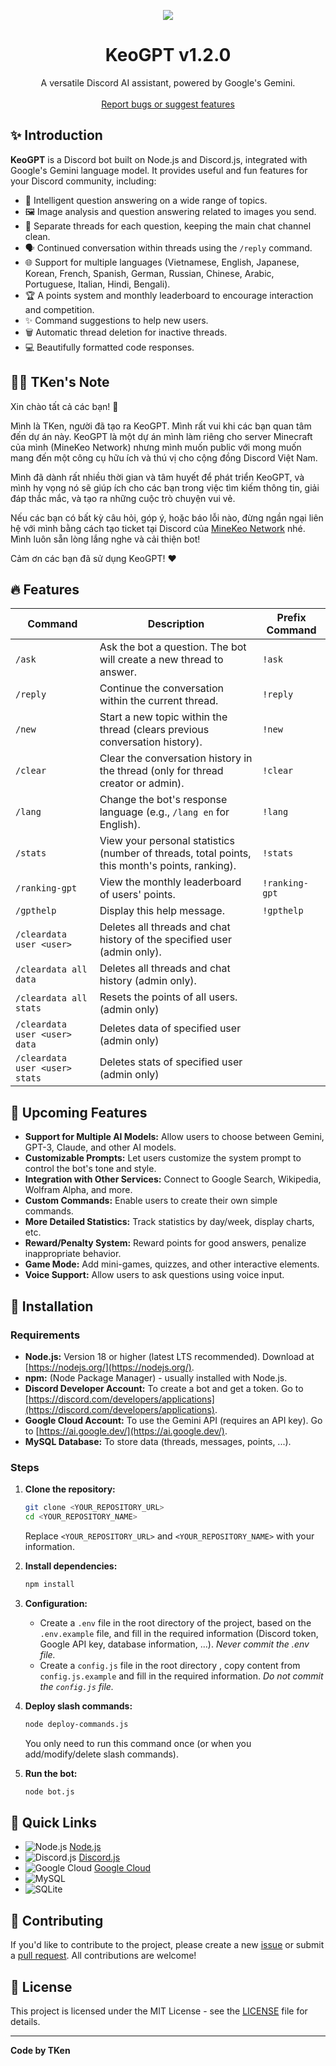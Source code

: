 <p align="center">
  <a href="https://github.com/hiiamken/keogpt">
    <img src="https://capsule-render.vercel.app/api?type=waving&height=300&color=gradient&text=KeoGPT-nl-DiscordBot&fontSize=65&fontAlign=50&fontAlignY=30&animation=fadeIn&textBg=false&reversal=true&section=header" />
  </a>
</p>

<h1 align="center">KeoGPT v1.2.0</h1>

<p align="center">
  A versatile Discord AI assistant, powered by Google's Gemini.
  <br />
  <br />
  <a href="https://github.com/hiiamken/KeoGPT-DiscordBot/issues">Report bugs or suggest features</a>
</p>

## ✨ Introduction

**KeoGPT** is a Discord bot built on Node.js and Discord.js, integrated with Google's Gemini language model. It provides useful and fun features for your Discord community, including:

*   🤖 Intelligent question answering on a wide range of topics.
*   🖼️ Image analysis and question answering related to images you send.
*   💬 Separate threads for each question, keeping the main chat channel clean.
*   🗣️ Continued conversation within threads using the `/reply` command.
*   🌐 Support for multiple languages (Vietnamese, English, Japanese, Korean, French, Spanish, German, Russian, Chinese, Arabic, Portuguese, Italian, Hindi, Bengali).
*   🏆 A points system and monthly leaderboard to encourage interaction and competition.
*   ✨ Command suggestions to help new users.
*   🗑️ Automatic thread deletion for inactive threads.
*   💻 Beautifully formatted code responses.

## 🙋‍♂️ TKen's Note

Xin chào tất cả các bạn! 👋

Mình là TKen, người đã tạo ra KeoGPT.  Mình rất vui khi các bạn quan tâm đến dự án này.  KeoGPT là một dự án mình làm riêng cho server Minecraft của mình (MineKeo Network) nhưng mình muốn public với mong muốn mang đến một công cụ hữu ích và thú vị cho cộng đồng Discord Việt Nam.

Mình đã dành rất nhiều thời gian và tâm huyết để phát triển KeoGPT, và mình hy vọng nó sẽ giúp ích cho các bạn trong việc tìm kiếm thông tin, giải đáp thắc mắc, và tạo ra những cuộc trò chuyện vui vẻ.

Nếu các bạn có bất kỳ câu hỏi, góp ý, hoặc báo lỗi nào, đừng ngần ngại liên hệ với mình bằng cách tạo ticket tại Discord của [MineKeo Network](https://discord.gg/minekeo) nhé.  Mình luôn sẵn lòng lắng nghe và cải thiện bot!

Cảm ơn các bạn đã sử dụng KeoGPT! ❤️

## 🔥 Features

| Command                | Description                                                                                       | Prefix Command |
| ---------------------- | ------------------------------------------------------------------------------------------------- | -------------- |
| `/ask`                | Ask the bot a question. The bot will create a new thread to answer.                               | `!ask`         |
| `/reply`              | Continue the conversation within the current thread.                                                 | `!reply`        |
| `/new`                | Start a new topic within the thread (clears previous conversation history).                      | `!new`          |
| `/clear`              | Clear the conversation history in the thread (only for thread creator or admin).                  | `!clear`        |
| `/lang`               | Change the bot's response language (e.g., `/lang en` for English).                                  | `!lang`        |
| `/stats`              | View your personal statistics (number of threads, total points, this month's points, ranking).       | `!stats`        |
| `/ranking-gpt`        | View the monthly leaderboard of users' points.                                                      | `!ranking-gpt`  |
| `/gpthelp`             | Display this help message.                                                                         | `!gpthelp`     |
| `/cleardata user <user>` | Deletes all threads and chat history of the specified user (admin only).          |                |
|`/cleardata all data`| Deletes all threads and chat history  (admin only).                        |                |
|`/cleardata all stats`| Resets the points of all users.(admin only)                                                    |                |
|`/cleardata user <user> data`| Deletes data of specified user (admin only)                                              |                  |
|`/cleardata user <user> stats`| Deletes stats of specified user (admin only)                                                  |                  |

## 🚀 Upcoming Features

*   **Support for Multiple AI Models:**  Allow users to choose between Gemini, GPT-3, Claude, and other AI models.
*   **Customizable Prompts:**  Let users customize the system prompt to control the bot's tone and style.
*   **Integration with Other Services:** Connect to Google Search, Wikipedia, Wolfram Alpha, and more.
*   **Custom Commands:**  Enable users to create their own simple commands.
*   **More Detailed Statistics:** Track statistics by day/week, display charts, etc.
*   **Reward/Penalty System:**  Reward points for good answers, penalize inappropriate behavior.
*   **Game Mode:**  Add mini-games, quizzes, and other interactive elements.
*   **Voice Support:** Allow users to ask questions using voice input.

## 🔧 Installation

### Requirements

*   **Node.js:** Version 18 or higher (latest LTS recommended). Download at [https://nodejs.org/](https://nodejs.org/).
*   **npm:** (Node Package Manager) - usually installed with Node.js.
*   **Discord Developer Account:** To create a bot and get a token. Go to [https://discord.com/developers/applications](https://discord.com/developers/applications).
*   **Google Cloud Account:** To use the Gemini API (requires an API key). Go to [https://ai.google.dev/](https://ai.google.dev/).
*   **MySQL Database:** To store data (threads, messages, points, ...).

### Steps

1.  **Clone the repository:**

    ```bash
    git clone <YOUR_REPOSITORY_URL>
    cd <YOUR_REPOSITORY_NAME>
    ```

    Replace `<YOUR_REPOSITORY_URL>` and `<YOUR_REPOSITORY_NAME>` with your information.

2.  **Install dependencies:**

    ```bash
    npm install
    ```

3.  **Configuration:**

    *   Create a `.env` file in the root directory of the project, based on the `.env.example` file, and fill in the required information (Discord token, Google API key, database information, ...). *Never commit the .env file.*
    *   Create a `config.js` file in the root directory , copy content from `config.js.example` and fill in the required information. *Do not commit the `config.js` file.*

4.  **Deploy slash commands:**

    ```bash
    node deploy-commands.js
    ```

    You only need to run this command once (or when you add/modify/delete slash commands).

5.  **Run the bot:**

    ```bash
    node bot.js
    ```

## 🔗 Quick Links

*   ![Node.js](https://img.shields.io/badge/Node.js-43853D?style=for-the-badge&logo=node.js&logoColor=white) [Node.js](https://nodejs.org/en/download/)
*   ![Discord.js](https://img.shields.io/badge/Discord.js-7289DA?style=for-the-badge&logo=discord&logoColor=white) [Discord.js](https://discord.js.org/#/)
*   ![Google Cloud](https://img.shields.io/badge/Google_Cloud-4285F4?style=for-the-badge&logo=google-cloud&logoColor=white) [Google Cloud](https://cloud.google.com/)
*   ![MySQL](https://img.shields.io/badge/MySQL-00000F?style=for-the-badge&logo=mysql&logoColor=white)
*   ![SQLite](https://www.sqlite.org/)

## 🤝 Contributing

If you'd like to contribute to the project, please create a new [issue](https://github.com/hiiamken/KeoGPT-DiscordBot/issues) or submit a [pull request](https://github.com/hiiamken/KeoGPT-DiscordBot/pulls). All contributions are welcome!

## 📝 License

This project is licensed under the MIT License - see the [LICENSE](LICENSE) file for details.

---

**Code by TKen**